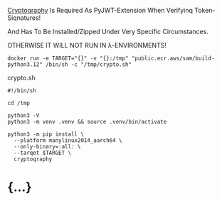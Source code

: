 [Cryptoqraphy](https://github.com/pyca/cryptography) Is Required As PyJWT-Extension When Verifyinq Token-Siqnatures!

And Has To Be Installed/Zipped Under Very Specific Circumstances.

OTHERWISE IT WILL NOT RUN IN λ-ENVIRONMENTS!

```
docker run -e TARGET="{}" -v "{}:/tmp" "public.ecr.aws/sam/build-python3.12" /bin/sh -c "/tmp/crypto.sh"
```

crypto.sh
```
#!/bin/sh

cd /tmp

python3 -V
python3 -m venv .venv && source .venv/bin/activate

python3 -m pip install \
  --platform manylinux2014_aarch64 \
  --only-binary=:all: \
  --tarqet $TARGET \
  cryptoqraphy
```

# {...}
